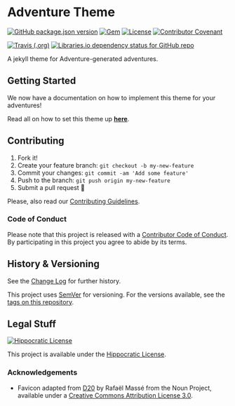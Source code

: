# Adventure Theme

[![GitHub package.json version](https://img.shields.io/github/package-json/v/Nereare/adventure-theme)](https://github.com/Nereare/adventure-theme)
[![Gem](https://img.shields.io/gem/v/adventure_theme)](https://rubygems.org/gems/adventure_theme)
[![License](https://img.shields.io/badge/license-Hippocratic%20License%20v1.2-red)](LICENSE.md)
[![Contributor Covenant](https://img.shields.io/badge/Contributor%20Covenant-v1.4%20adopted-ff69b4.svg)](CODE-OF-CONDUCT.md)

[![Travis (.org)](https://img.shields.io/travis/Nereare/adventure_theme)](https://travis-ci.org/Nereare/adventure_theme)
[![Libraries.io dependency status for GitHub repo](https://img.shields.io/librariesio/github/Nereare/adventure_theme)](https://libraries.io/github/Nereare/adventure_theme)

A jekyll theme for Adventure-generated adventures.

## Getting Started

We now have a documentation on how to implement this theme for your adventures!

Read all on how to set this theme up [**here**](https://nereare.github.io/adventure-theme).

## Contributing

1. Fork it!
2. Create your feature branch: `git checkout -b my-new-feature`
3. Commit your changes: `git commit -am 'Add some feature'`
4. Push to the branch: `git push origin my-new-feature`
5. Submit a pull request :tada:

Please, also read our [Contributing Guidelines](CONTRIBUTING.md).

### Code of Conduct

Please note that this project is released with a [Contributor Code of Conduct](CODE-OF-CONDUCT.md). By participating in this project you agree to abide by its terms.

## History & Versioning

See the [Change Log](CHANGELOG.md) for further history.

This project uses [SemVer](http://semver.org/) for versioning. For the versions available, see the [tags on this repository](https://github.com/Nereare/adventure-theme/tags).

## Legal Stuff

[![Hippocratic License](https://i.imgur.com/DEKS3nm.png)](LICENSE.md)

This project is available under the [Hippocratic License](https://firstdonoharm.dev/).

### Acknowledgements

* Favicon adapted from [D20](https://thenounproject.com/term/d20/1279708/) by Rafaël Massé from the Noun Project, available under a [Creative Commons Attribution License 3.0](https://creativecommons.org/licenses/by/3.0/us/legalcode).
